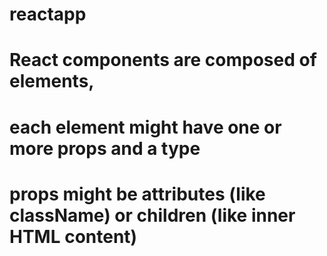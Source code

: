 # reactapp


# React components are composed of elements,
# each element might have one or more props and a type
# props might be attributes (like className) or children (like inner HTML content)